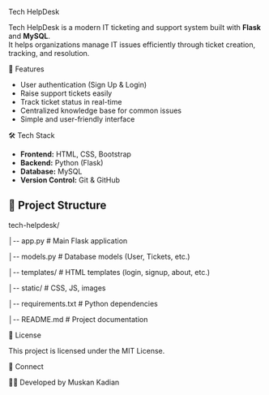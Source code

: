 Tech HelpDesk

Tech HelpDesk is a modern IT ticketing and support system built with **Flask** and **MySQL**.  
It helps organizations manage IT issues efficiently through ticket creation, tracking, and resolution.


🚀 Features
- User authentication (Sign Up & Login)
- Raise support tickets easily
- Track ticket status in real-time
- Centralized knowledge base for common issues
- Simple and user-friendly interface
  

🛠️ Tech Stack
- **Frontend:** HTML, CSS, Bootstrap
- **Backend:** Python (Flask)
- **Database:** MySQL
- **Version Control:** Git & GitHub
  

## 📂 Project Structure
tech-helpdesk/

│-- app.py # Main Flask application

│-- models.py # Database models (User, Tickets, etc.)

│-- templates/ # HTML templates (login, signup, about, etc.)

│-- static/ # CSS, JS, images

│-- requirements.txt # Python dependencies

│-- README.md # Project documentation


📜 License

This project is licensed under the MIT License.


🔗 Connect

👩‍💻 Developed by Muskan Kadian

